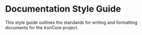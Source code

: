 # Documentation Style Guide

This style guide outlines the standards for writing and formatting documents for the IronCore project.
